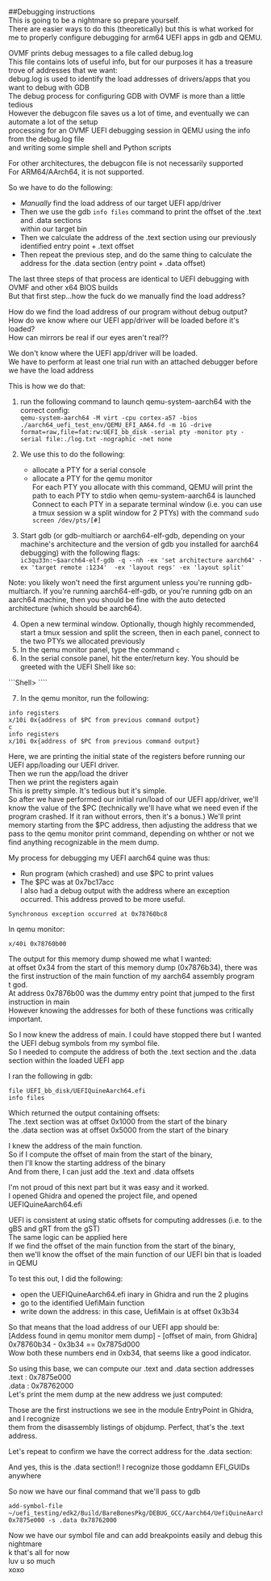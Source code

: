 ##Debugging instructions  
This is going to be a nightmare so prepare yourself.  
There are easier ways to do this (theoretically) but this is what worked for me to properly configure debugging for arm64 UEFI apps in gdb and QEMU.   
  
OVMF prints debug messages to a file called debug.log  
This file contains lots of useful info, but for our purposes it has a treasure trove of addresses that we want:  
debug.log is used to identify the load addresses of drivers/apps that you want to debug with GDB  
The debug process for configuring GDB with OVMF is more than a little tedious  
However the debugcon file saves us a lot of time, and eventually we can automate a lot of the setup  
processing for an OVMF UEFI debugging session in QEMU using the info from the debug.log file  
and writing some simple shell and Python scripts  
  
  
For other architectures, the debugcon file is not necessarily supported  
For ARM64/AArch64, it is not supported.  
  
  
  
So we have to do the following:  
- *Manually* find the load address of our target UEFI app/driver  
- Then we use the gdb ```info files``` command to print the offset of the .text and .data sections  
within our target bin  
- Then we calculate the address of the .text section using our previously identified entry point + .text offset  
- Then repeat the previous step, and do the same thing to calculate the address for the .data section (entry point + .data offset)   
  
The last three steps of that process are identical to UEFI debugging with OVMF and other x64 BIOS builds  
But that first step...how the fuck do we manually find the load address?   
  
How do we find the load address of our program without debug output?   
How do we know where our UEFI app/driver will be loaded before it's loaded?  
How can mirrors be real if our eyes aren't real??  
  
We don't know where the UEFI app/driver will be loaded.   
We have to perform at least one trial run with an attached debugger before we have the load address  
  
This is how we do that:  
  
1. run the following command to launch qemu-system-aarch64 with the correct config:  
	```qemu-system-aarch64 -M virt -cpu cortex-a57 -bios ./aarch64_uefi_test_env/QEMU_EFI_AA64.fd -m 1G -drive format=raw,file=fat:rw:UEFI_bb_disk -serial pty -monitor pty -serial file:./log.txt -nographic -net none```  
  
2. We use this to do the following:  
	- allocate a PTY for a serial console   
	- allocate a PTY for the qemu monitor  
	For each PTY you allocate with this command, QEMU will print the path to each PTY to stdio when qemu-system-aarch64 is launched  
	Connect to each PTY in a separate terminal window (i.e. you can use a tmux session w a split window for 2 PTYs) with the command  ```sudo screen /dev/pts/[#]```   
  
  
3. Start gdb (or gdb-multiarch or aarch64-elf-gdb, depending on your machine's architecture and the version of gdb you installed for aarch64 debugging) with the following flags:  
```ic3qu33n:~$aarch64-elf-gdb -q --nh -ex 'set architecture aarch64' -ex 'target remote :1234'  -ex 'layout regs' -ex 'layout split'```  
  
Note: you likely won't need the first argument unless you're running gdb-multiarch. If you're running aarch64-elf-gdb, or you're running gdb on an aarch64 machine, then you should be fine with the auto detected architecture (which should be aarch64).  
  
4. Open a new terminal window. Optionally, though highly recommended, start a tmux session and split the screen, then in each panel, connect to the two PTYs we allocated previously  
5. In the qemu monitor panel, type the command ```c```  
6. In the serial console panel, hit the enter/return key. You should be greeted with the UEFI Shell like so:  
  
```Shell> ````  
  
7. In the qemu monitor, run the following:  
  
```  
info registers    
x/10i 0x{address of $PC from previous command output}  
c  
info registers  
x/10i 0x{address of $PC from previous command output}  
```  
  
Here, we are printing the initial state of the registers before running our UEFI app/loading our UEFI driver.  
Then we run the app/load the driver  
Then we print the registers again  
This is pretty simple. It's tedious but it's simple.  
So after we have performed our initial run/load of our UEFI app/driver, we'll know the value of the $PC (technically we'll have what we need even if the program crashed. If it ran without errors, then it's a bonus.) We'll print memory starting from the $PC address, then adjusting the address that we pass to the qemu monitor print command, depending on whther or not we find anything recognizable in the mem dump.  
  
  
  
My process for debugging my UEFI aarch64 quine was thus:  
- Run program (which crashed) and use $PC to print values  
- The $PC was at 0x7bc17acc  
I also had a debug output with the address where an exception occurred. This address proved to be more useful.  
  
```Synchronous exception occurred at 0x78760bc8```  
  
In qemu monitor:  
  
```x/40i 0x78760b00```  
  
The output for this memory dump showed me what I wanted:   
at offset 0x34 from the start of this memory dump (0x7876b34), there was the first instruction of the main function of my aarch64 assembly program  
t god.  
At address 0x7876b00 was the dummy entry point that jumped to the first instruction in main  
However knowing the addresses for both of these functions was critically important.  
  
So I now knew the address of main. I could have stopped there but I wanted the UEFI debug symbols from my symbol file.  
So I needed to compute the address of both the .text section and the .data section within the loaded UEFI app  
  
I ran the following in gdb:  
  
```  
file UEFI_bb_disk/UEFIQuineAarch64.efi  
info files  
```  
  
Which returned the output containing offsets:  
The .text section was at offset 0x1000 from the start of the binary  
the .data section was at offset 0x5000 from the start of the binary  
  
  
I knew the address of the main function.  
So if I compute the offset of main from the start of the binary,   
then I'll know the starting address of the binary  
And from there, I can just add the .text and .data offsets  
  
I'm not proud of this next part but it was easy and it worked.  
I opened Ghidra and opened the project file, and opened UEFIQuineAarch64.efi  
  
UEFI is consistent at using static offsets for computing addresses (i.e. to the gBS and gRT from the gST)  
The same logic can be applied here  
If we find the offset of the main function from the start of the binary,   
then we'll know the offset of the main function of our UEFI bin that is loaded in QEMU  
  
To test this out, I did the following:  
- open the UEFIQuineAarch64.efi inary in Ghidra and run the 2 plugins  
- go to the identified UefiMain function  
- write down the address: in this case, UefiMain is at offset 0x3b34  
  
So that means that the load address of our UEFI app should be:  
[Addess found in qemu monitor mem dump] - [offset of main, from Ghidra]  
0x78760b34 - 0x3b34 == 0x7875d000  
Wow both these numbers end in 0xb34, that seems like a good indicator.  
  
So using this base, we can compute our .text and .data section addresses  
.text : 0x7875e000  
.data : 0x78762000  
Let's print the mem dump at the new address we just computed:  
  
Those are the first instructions we see in the module EntryPoint in Ghidra, and I recognize   
them from the disassembly listings of objdump. Perfect, that's the .text address.  
  
Let's repeat to confirm we have the correct address for the .data section:  
  
And yes, this is the .data section!! I recognize those goddamn EFI_GUIDs anywhere  
   
  
So now we have our final command that we'll pass to gdb  
  
  
  
```  
add-symbol-file ~/uefi_testing/edk2/Build/BareBonesPkg/DEBUG_GCC/Aarch64/UefiQuineAarch64.debug 0x7875e000 -s .data 0x78762000  
```  
  
  
Now we have our symbol file and can add breakpoints easily and debug this nightmare  
k that's all for now  
luv u so much  
xoxo  
  
  
